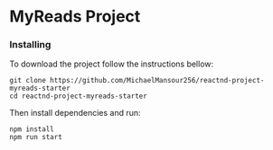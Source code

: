 # MyReads Project
### Installing

To download the project follow the instructions bellow:

```
git clone https://github.com/MichaelMansour256/reactnd-project-myreads-starter
cd reactnd-project-myreads-starter
```

Then install dependencies and run:


```
npm install
npm run start
```